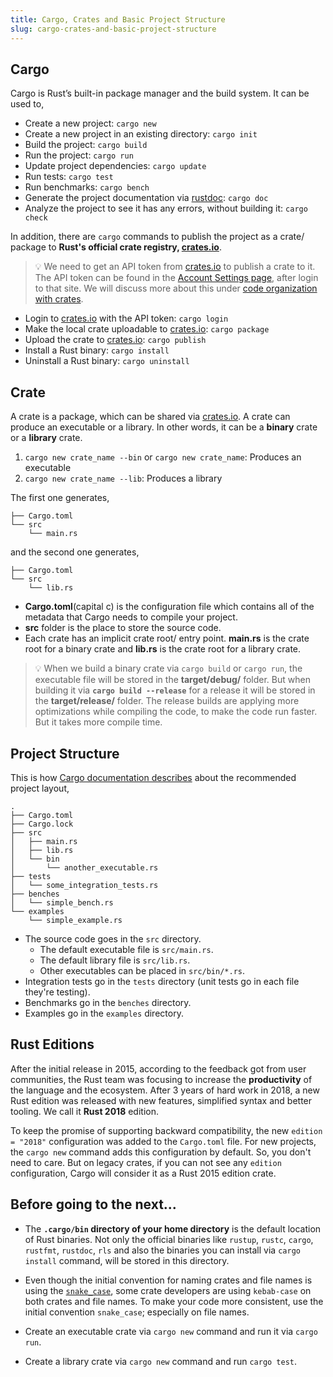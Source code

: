 ```yaml
---
title: Cargo, Crates and Basic Project Structure
slug: cargo-crates-and-basic-project-structure
---
```


## Cargo

Cargo is Rust’s built-in package manager and the build system. It can be used to,

- Create a new project: `cargo new`
- Create a new project in an existing directory: `cargo init`
- Build the project: `cargo build`
- Run the project: `cargo run`
- Update project dependencies: `cargo update`
- Run tests: `cargo test`
- Run benchmarks: `cargo bench`
- Generate the project documentation via [rustdoc](https://doc.rust-lang.org/stable/rustdoc/): `cargo doc`
- Analyze the project to see it has any errors, without building it: `cargo check`

In addition, there are `cargo` commands to publish the project as a crate/ package to **Rust's official crate registry, [crates.io](https://crates.io/)**.

> 💡 We need to get an API token from [crates.io](https://crates.io/) to publish a crate to it. The API token can be found in the [Account Settings page](https://crates.io/me), after login to that site. We will discuss more about this under [code organization with crates](/docs/d4.crates.html#c-Using-crates-io).

- Login to [crates.io](https://crates.io/) with the API token: `cargo login`
- Make the local crate uploadable to [crates.io](https://crates.io/): `cargo package`
- Upload the crate to [crates.io](https://crates.io/): `cargo publish`
- Install a Rust binary: `cargo install`
- Uninstall a Rust binary: `cargo uninstall`

## Crate

A crate is a package, which can be shared via [crates.io](https://crates.io/). A crate can produce an executable or a library. In other words, it can be a **binary** crate or a **library** crate.

01. `cargo new crate_name --bin` or `cargo new crate_name`: Produces an executable
02. `cargo new crate_name --lib`: Produces a library

The first one generates,

```
├── Cargo.toml
└── src
    └── main.rs
```

and the second one generates,

```
├── Cargo.toml
└── src
    └── lib.rs
```

- **Cargo.toml**\(capital c\) is the configuration file which contains all of the metadata that Cargo needs to compile your project.
- **src** folder is the place to store the source code.
- Each crate has an implicit crate root/ entry point. **main.rs** is the crate root for a binary crate and **lib.rs** is the crate root for a library crate.

> 💡 When we build a binary crate via `cargo build` or `cargo run`, the executable file will be stored in the **target/debug/** folder. But when building it via **`cargo build --release`** for a release it will be stored in the **target/release/** folder. The release builds are applying more optimizations while compiling the code, to make the code run faster. But it takes more compile time.

## Project Structure

This is how [Cargo documentation describes](https://doc.rust-lang.org/cargo/guide/project-layout.html) about the recommended project layout,

```
.
├── Cargo.toml
├── Cargo.lock
├── src
│   ├── main.rs
│   ├── lib.rs
│   └── bin
│       └── another_executable.rs
├── tests
│   └── some_integration_tests.rs
├── benches
│   └── simple_bench.rs
└── examples
    └── simple_example.rs
```

- The source code goes in the `src` directory.
    - The default executable file is `src/main.rs`.
    - The default library file is `src/lib.rs`.
    - Other executables can be placed in `src/bin/*.rs`.
- Integration tests go in the `tests` directory \(unit tests go in each file they're testing\).
- Benchmarks go in the `benches` directory.
- Examples go in the `examples` directory.

## Rust Editions

After the initial release in 2015, according to the feedback got from user communities, the Rust team was focusing to increase the **productivity** of the language and the ecosystem. After 3 years of hard work in 2018, a new Rust edition was released with new features, simplified syntax and better tooling. We call it **Rust 2018** edition.

To keep the promise of supporting backward compatibility, the new `edition = "2018"` configuration was added to the `Cargo.toml` file. For new projects, the `cargo new` command adds this configuration by default. So, you don't need to care. But on legacy crates, if you can not see any `edition` configuration, Cargo will consider it as a Rust 2015 edition crate.

## Before going to the next...

- The **`.cargo/bin` directory of your home directory** is the default location of Rust binaries. Not only the official binaries like `rustup`, `rustc`, `cargo`, `rustfmt`, `rustdoc`, `rls` and also the binaries you can install via `cargo install` command, will be stored in this directory.

- Even though the initial convention for naming crates and file names is using the [`snake_case`](https://en.wikipedia.org/wiki/Snake_case), some crate developers are using `kebab-case` on both crates and file names. To make your code more consistent, use the initial convention `snake_case`; especially on file names.

- Create an executable crate via `cargo new` command and run it via `cargo run`.

- Create a library crate via `cargo new` command and run `cargo test`.
